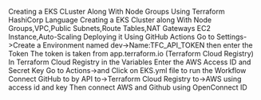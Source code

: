  Creating a EKS CLuster Along With Node Groups
Using Terraform HashiCorp Language Creating a EKS Cluster along With Node Groups,VPC,Public Subnets,Route Tables,NAT Gateways
EC2 Instance,Auto-Scaling
Deploying it Using GitHub Actions
Go to Settings->Create a  Environment named dev->Name:TFC_API_TOKEN then enter the Token
The token is taken from app.terraform.io (Terraform Cloud Registry)
In Terraform Cloud Registry in the Variables Enter the AWS Access ID and Secret Key
Go to Actions->and Click on EKS.yml file to run the Workflow
Connect GitHub to by API to->Terraform Cloud Registry to->AWS using access id and key
Then connect AWS and Github using OpenConnect ID

